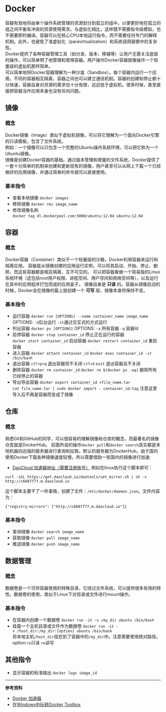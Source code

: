 # Docker
容器有效地将由单个操作系统管理的资源划分到孤立的组中，以便更好地在孤立的组之间平衡有冲突的资源使用需求。与虚拟化相比，这样既不需要指令级模拟，也不需要即时编译。容器可以在核心CPU本地运行指令，而不需要任何专门的解释机制。此外，也避免了准虚拟化（paravirtualization）和系统调用替换中的复杂性。    
Docker提供了各种容器管理工具（如分发、版本、移植等）让用户无需关注底层的操作，可以简单明了地管理和使用容器。用户操作Docker容器就像操作一个轻量级的虚拟机那样简单。  
可以简单地将Docker容器理解为一种沙盒（Sandbox）。每个容器内运行一个应用，不同的容器相互隔离，容器之间也可以建立通信机制。容器的创建和停止都十分快速，容器自身对资源的需求也十分有限，远远低于虚拟机。很多时候，甚至直接把容器当作应用本身也没有任何问题。

## 镜像
### 概念
Docker镜像（Image）类似于虚拟机镜像，可以将它理解为一个面向Docker引擎的只读模板，包含了文件系统。  
例如：一个镜像可以只包含一个完整的Ubuntu操作系统环境，可以把它称为一个Ubuntu镜像。  
镜像是创建Docker容器的基础。通过版本管理和增量的文件系统，Docker提供了一套十分简单的机制来创建和更新现有的镜像，用户甚至可以从网上下载一个已经做好的应用镜像，并通过简单的命令就可以直接使用。
### 基本指令
* 查看本地镜像
    `docker images`
* 移除镜像
    `docker rmi image_name`
* 修改镜像名称
    `docker tag dl.dockerpool.com:5000/ubuntu:12.04 ubuntu:12.04`

## 容器
### 概念
Docker容器（Container）类似于一个轻量级的沙箱，Docker利用容器来运行和隔离应用。
容器是从镜像创建的应用运行实例，可以将其启动、开始、停止、删除，而这些容器都是相互隔离、互不可见的。
可以把容器看做一个简易版的Linux系统环境（这包括root用户权限、进程空间、用户空间和网络空间等），以及运行在其中的应用程序打包而成的应用盒子。
镜像自身是 **只读** 的。容器从镜像启动的时候，Docker会在镜像的最上层创建一个 **可写** 层，镜像本身将保持不变。  
### 基本指令
* 运行容器
    `docker run [OPTIONS] --name container_name image_name`
    OPTIONS:
    `-d`后台运行
    `-it`通过交互式的方式运行
* 列出容器
    `docker ps [OPTIONS]`
    OPTIONS:
    `-a` 所有容器
    `-q` 容器Id
* 启停容器
    `docker stop container_id` 停止正在运行的容器
    `docker start container_id` 启动容器
    `docker restart container_id` 重启容器
* 进入容器
    `docker attach container_id`
    `docker exec container_id -it /bin/bash`
* 退出容器
    `ctl+p+q` 退出容器但不关闭
    `ctl+d` `exit` 退出容器且不关闭
* 删除容器
    `docker rm container_id`
    `docker rm $(docker ps -aq)` 删除所有已经停止的容器
* 导出导出容器
    `docker export container_id >file_name.tar`
    `cat file_name.tar | sudo docker import - container_id:tag` 注意这里导入后不再是容器而变成了镜像

## 仓库
### 概念
熟悉Git和GitHub的同学，可以很容易的理解镜像和仓库的概念。而最著名的镜像仓库就是DockerHub。
前面所说的操作`docker pull`和`docker search`其实都是本地机器向远端的服务器进行查询和拉取。默认的服务器为DockerHub。由于国内使用Docker下载各种镜像速度较慢，所以需要借助一些国内的镜像进行加速:  
* [DaoCloud 加速器地址（需要注册账号）](https://www.daocloud.io/mirror#accelerator-doc)
例如在linux执行这个脚本即可：
```
curl -sSL https://get.daocloud.io/daotools/set_mirror.sh | sh -s http://c6607f77.m.daocloud.io
```
这个脚本主要干了一件事情，创建了文件：`/etc/docker/daemon.json`。文件内容为：  
```
{"registry-mirrors": ["http://c6607f77.m.daocloud.io"]}
```

### 基本指令
* 查询镜像
    `docker search image_name`
* 获取镜像
    `docker pull image_name`
* 推送镜像
    `docker push image_name`

## 数据管理
### 概念
数据卷是一个可供容器使用的特殊目录，它绕过文件系统，可以提供很多有用的特性。数据卷的使用，类似于Linux下对目录或文件进行mount操作。

### 基本指令
* 在容器内创建一个数据卷
    `docker run -it -v /my_dir ubuntu /bin/bash`
* 挂载一个主机目录或文件作为数据卷
    `docker run -it -v /host_dir:/my_dir:[option] ubuntu /bin/bash`  
    将本地主机`/host_dir`挂在到了容器中的`/my_dir`中。注意需要使用绝对路径。     option:`ro`只读 `rw`读写


## 其他指令
* 显示容器的标准输出
    `docker logs image_id`

---
**参考资料**
* [Docker 加速器](http://guide.daocloud.io/dcs/daocloud-9153151.html#docker-toolbox)
* [在Windows中玩转Docker Toolbox](http://www.cnblogs.com/studyzy/p/6113221.html)
